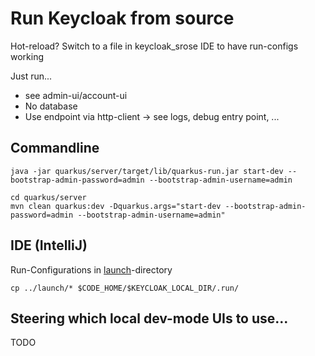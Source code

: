 # Run Keycloak from source

Hot-reload?
Switch to a file in keycloak_srose IDE to have run-configs working

Just run...
- see admin-ui/account-ui
- No database
- Use endpoint via http-client -> see logs, debug entry point, ...

## Commandline

```
java -jar quarkus/server/target/lib/quarkus-run.jar start-dev --bootstrap-admin-password=admin --bootstrap-admin-username=admin
```

```
cd quarkus/server
mvn clean quarkus:dev -Dquarkus.args="start-dev --bootstrap-admin-password=admin --bootstrap-admin-username=admin"
```

## IDE (IntelliJ)

Run-Configurations in [launch](./launch)-directory

```
cp ../launch/* $CODE_HOME/$KEYCLOAK_LOCAL_DIR/.run/
```

## Steering which local dev-mode UIs to use...

TODO